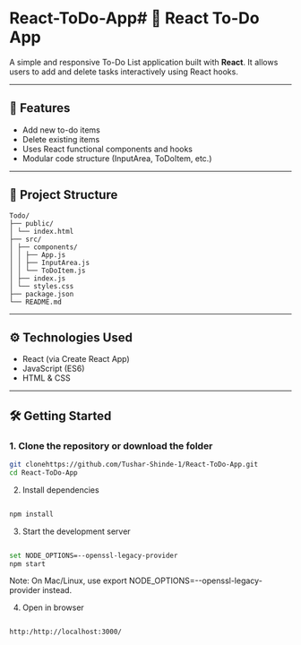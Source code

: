 # React-ToDo-App# 📝 React To-Do App

A simple and responsive To-Do List application built with **React**. It allows users to add and delete tasks interactively using React hooks.

---

## 🚀 Features

- Add new to-do items
- Delete existing items
- Uses React functional components and hooks
- Modular code structure (InputArea, ToDoItem, etc.)

---

## 📁 Project Structure
```
Todo/
├── public/
│ └── index.html
├── src/
│ ├── components/
│ │ ├── App.js
│ │ ├── InputArea.js
│ │ └── ToDoItem.js
│ ├── index.js
│ └── styles.css
├── package.json
└── README.md
```


---

## ⚙️ Technologies Used

- React (via Create React App)
- JavaScript (ES6)
- HTML & CSS

---

## 🛠️ Getting Started

### 1. Clone the repository or download the folder
```bash
git clonehttps://github.com/Tushar-Shinde-1/React-ToDo-App.git
cd React-ToDo-App
```

2. Install dependencies
```bash

npm install
```
3. Start the development server
```bash

set NODE_OPTIONS=--openssl-legacy-provider
npm start
```
Note: On Mac/Linux, use export NODE_OPTIONS=--openssl-legacy-provider instead.

4. Open in browser
```arduino

http:/http://localhost:3000/
```
